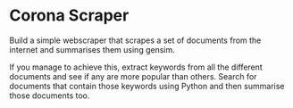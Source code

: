 # Corona Scraper

Build a simple webscraper that scrapes a set of documents from the internet and summarises them using gensim.

If you manage to achieve this, extract keywords from all the different documents and see if any are more popular than others. Search for documents that contain those keywords using Python and then summarise those documents too.

